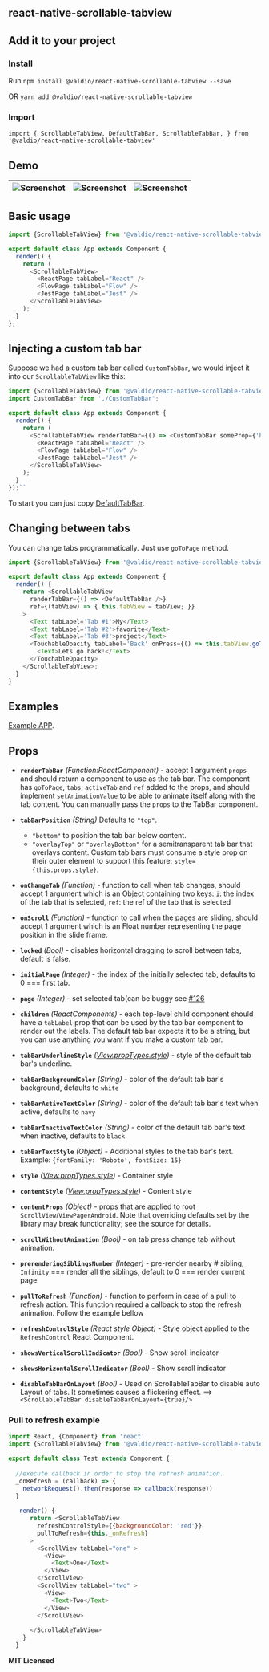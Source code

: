 
## react-native-scrollable-tabview

## Add it to your project

### Install

Run  `npm install @valdio/react-native-scrollable-tabview --save`
    
OR  `yarn add @valdio/react-native-scrollable-tabview`

### Import
`import {
 ScrollableTabView,
 DefaultTabBar,
 ScrollableTabBar,
} from '@valdio/react-native-scrollable-tabview'`

## Demo
|![Screenshot](https://github.com/valdio/react-native-scrollable-tabview/blob/master/demo_images/demo-fb.gif)|![Screenshot](https://github.com/valdio/react-native-scrollable-tabview/blob/master/demo_images/scrollable_example.mov.gif)|![Screenshot](https://github.com/valdio/react-native-scrollable-tabview/blob/master/demo_images/collapsible_demo.gif)|
| ------------- | ------------- | ------------- |

## Basic usage

```javascript
import {ScrollableTabView} from '@valdio/react-native-scrollable-tabview'

export default class App extends Component {
  render() {
    return (
      <ScrollableTabView>
        <ReactPage tabLabel="React" />
        <FlowPage tabLabel="Flow" />
        <JestPage tabLabel="Jest" />
      </ScrollableTabView>
    );
  }
};
```

## Injecting a custom tab bar

Suppose we had a custom tab bar called `CustomTabBar`, we would inject
it into our `ScrollableTabView` like this:

```javascript
import {ScrollableTabView} from '@valdio/react-native-scrollable-tabview'
import CustomTabBar from './CustomTabBar';

export default class App extends Component {
  render() {
    return (
      <ScrollableTabView renderTabBar={() => <CustomTabBar someProp={'here'} />}>
        <ReactPage tabLabel="React" />
        <FlowPage tabLabel="Flow" />
        <JestPage tabLabel="Jest" />
      </ScrollableTabView>
    );
  }
});``
```
To start you can just copy [DefaultTabBar](https://github.com/skv-headless/react-native-scrollable-tab-view/blob/master/DefaultTabBar.js).

## Changing between tabs

You can change tabs programmatically. Just use `goToPage` method.

```javascript
import {ScrollableTabView} from '@valdio/react-native-scrollable-tabview'

export default class App extends Component {
  render() {
    return <ScrollableTabView
      renderTabBar={() => <DefaultTabBar />}
      ref={(tabView) => { this.tabView = tabView; }}
    >
      <Text tabLabel='Tab #1'>My</Text>
      <Text tabLabel='Tab #2'>favorite</Text>
      <Text tabLabel='Tab #3'>project</Text>
      <TouchableOpacity tabLabel='Back' onPress={() => this.tabView.goToPage(0)}>
        <Text>Lets go back!</Text>
      </TouchableOpacity>
    </ScrollableTabView>;
  }
}
```

## Examples

[Example APP](https://github.com/valdio/react-native-scrollable-tabview/tree/master/examples/TestApp).


## Props

- **`renderTabBar`** _(Function:ReactComponent)_ - accept 1 argument `props` and should return a component to use as
  the tab bar. The component has `goToPage`, `tabs`, `activeTab` and
  `ref` added to the props, and should implement `setAnimationValue` to
  be able to animate itself along with the tab content. You can manually pass the `props` to the TabBar component.
- **`tabBarPosition`** _(String)_ Defaults to `"top"`.
  - `"bottom"` to position the tab bar below content.
  - `"overlayTop"` or `"overlayBottom"` for a semitransparent tab bar that overlays content. Custom tab bars must consume a style prop on their outer element to support this feature: `style={this.props.style}`.
- **`onChangeTab`** _(Function)_ - function to call when tab changes, should accept 1 argument which is an Object containing two keys: `i`: the index of the tab that is selected, `ref`: the ref of the tab that is selected
- **`onScroll`** _(Function)_ - function to call when the pages are sliding, should accept 1 argument which is an Float number representing the page position in the slide frame.
- **`locked`** _(Bool)_ - disables horizontal dragging to scroll between tabs, default is false.
- **`initialPage`** _(Integer)_ - the index of the initially selected tab, defaults to 0 === first tab.
- **`page`** _(Integer)_ - set selected tab(can be buggy see  [#126](https://github.com/brentvatne/react-native-scrollable-tab-view/issues/126)
- **`children`** _(ReactComponents)_ - each top-level child component should have a `tabLabel` prop that can be used by the tab bar component to render out the labels. The default tab bar expects it to be a string, but you can use anything you want if you make a custom tab bar.
- **`tabBarUnderlineStyle`** _([View.propTypes.style](https://facebook.github.io/react-native/docs/view.html#style))_ - style of the default tab bar's underline.
- **`tabBarBackgroundColor`** _(String)_ - color of the default tab bar's background, defaults to `white`
- **`tabBarActiveTextColor`** _(String)_ - color of the default tab bar's text when active, defaults to `navy`
- **`tabBarInactiveTextColor`** _(String)_ - color of the default tab bar's text when inactive, defaults to `black`
- **`tabBarTextStyle`** _(Object)_ - Additional styles to the tab bar's text. Example: `{fontFamily: 'Roboto', fontSize: 15}`
- **`style`** _([View.propTypes.style](https://facebook.github.io/react-native/docs/view.html#style))_ - Container style
- **`contentStyle`** _([View.propTypes.style](https://facebook.github.io/react-native/docs/view.html#style))_ - Content style
- **`contentProps`** _(Object)_ - props that are applied to root `ScrollView`/`ViewPagerAndroid`. Note that overriding defaults set by the library may break functionality; see the source for details.
- **`scrollWithoutAnimation`** _(Bool)_ - on tab press change tab without animation.
- **`prerenderingSiblingsNumber`** _(Integer)_ - pre-render nearby # sibling, `Infinity` === render all the siblings, default to 0 === render current page.
- **`pullToRefresh`** _(Function)_ - function to perform in case of a pull to refresh action. This function required a callback to stop the refresh animation. Follow the example bellow
- **`refreshControlStyle`** _(React style Object)_ - Style object applied to the `RefreshControl` React Component. 
- **`showsVerticalScrollIndicator`** _(Bool)_ - Show scroll indicator 
- **`showsHorizontalScrollIndicator`** _(Bool)_ - Show scroll indicator 

- **`disableTabBarOnLayout`** _(Bool)_ - Used on ScrollableTabBar to disable auto Layout of tabs. It sometimes causes a flickering effect. ==> ```<ScrollableTabBar disableTabBarOnLayout={true}/>``` 
 
### Pull to refresh example

```javascript
import React, {Component} from 'react'
import {ScrollableTabView} from '@valdio/react-native-scrollable-tabview'

export default class Test extends Component {
  
  //execute callback in order to stop the refresh animation. 
  _onRefresh = (callback) => {
    networkRequest().then(response => callback(response))    
  } 
  
   render() {
      return <ScrollableTabView
        refreshControlStyle={{backgroundColor: 'red'}}
        pullToRefresh={this._onRefresh}
      >
        <ScrollView tabLabel="one" >
          <View>
            <Text>One</Text>
          </View>
        </ScrollView>
        <ScrollView tabLabel="two" >
          <View>
            <Text>Two</Text>
          </View>
        </ScrollView>
   
      </ScrollableTabView>
    }
  }
```

**MIT Licensed**
